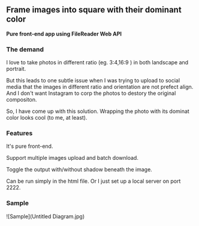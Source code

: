 ## Frame images into square with their dominant color

__Pure front-end app using FileReader Web API__

### The demand

I love to take photos in different ratio (eg. 3:4,16:9 ) in both landscape and portrait. 

But this leads to one subtle issue when I was trying to upload to social media that the images in different ratio and orientation are not prefect align. And I don't want Instagram to corp the photos to destory the original compositon. 

So, I have come up with this solution. Wrapping the photo with its dominat color looks cool (to me, at least).

### Features

It's pure front-end. 

Support multiple images upload and batch download.

Toggle the output with/without shadow beneath the image.

Can be run simply in the html file. Or I just set up a local server on port 2222.

### Sample





![Sample](Untitled Diagram.jpg)